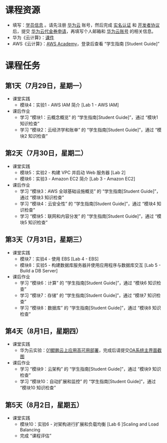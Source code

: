 # 课程资源
- 填写：[学员信息](https://docs.qq.com/form/page/DYkRIZnVudnd5UWZ5) 。请先注册 [华为云](https://www.huaweicloud.com/) 账号，然后完成 [实名认证](https://account.huaweicloud.com/usercenter/?locale=zh-cn®ion=ap-southeast-1#/accountindex/realNameAuth) 和 [开发者协议](https://bbs.huaweicloud.com/community/myhomepage) 后，提交 [华为云代金券申请](https://developer.huaweicloud.com/signup/a555bf4e099646c2aaea30cf5dea3cfb)，再填写个人邮箱和 [华为云账号](https://console.huaweicloud.com/iam/?agencyId=0bc8d306f880f2c21f28c01b3710deb1&region=cn-north-1&locale=zh-cn#/mine/apiCredential) 的相关信息。
- 华为《云计算》：[课件](https://docs.qq.com/s/jJuvLlZNuGzSlvcDz7Io5G) 
- AWS《云计算》：[AWS Academy](https://awsacademy.instructure.com/)，登录后查看 “学生指南 [Student Guide]”



# 课程任务
## 第1天（7月29日，星期一）
- 课堂实践
    - 模块4：实验1 - AWS IAM 简介 [Lab 1 - AWS IAM]
- 课后作业
    - 学习 “模块1：云概念概览” 的 “学生指南[Student Guide]”，通过 “模块1 知识检查”
    - 学习 “模块2：云经济学和账单” 的 “学生指南[Student Guide]”，通过 “模块2 知识检查”

## 第2天（7月30日，星期二）
- 课堂实践
    - 模块5：实验2 - 构建 VPC 并启动 Web 服务器 [Lab 2]
    - 模块6：实验3 - Amazon EC2 简介 [Lab 3 - Amazon EC2]
- 课后作业
    - 学习 “模块3：AWS 全球基础设施概览” 的 “学生指南[Student Guide]”，通过 “模块3 知识检查”
    - 学习 “模块4：云安全性” 的 “学生指南[Student Guide]”，通过 “模块4 知识检查”
    - 学习 “模块5：联网和内容分发” 的 “学生指南[Student Guide]”，通过 “模块5 知识检查”

## 第3天（7月31日，星期三）
- 课堂实践
    - 模块7：实验4 - 使用 EBS [Lab 4 - EBS]
    - 模块8：实验5 - 构建数据库服务器并使用应用程序与数据库交互 [Lab 5 - Build a DB Server]
- 课后作业
    - 学习 “模块6：计算” 的 “学生指南[Student Guide]”，通过 “模块6 知识检查”
    - 学习 “模块7：存储” 的 “学生指南[Student Guide]”，通过 “模块7 知识检查”
    - 学习 “模块8：数据库” 的 “学生指南[Student Guide]”，通过 “模块8 知识检查”

## 第4天（8月1日，星期四）
- 课堂实践
    - 华为云实验：[01鲲鹏云上应用高可用部署](https://docs.qq.com/doc/DYnRPcFZDQU92VWlV)，完成后请提交[OA系统主界面截图](https://docs.qq.com/form/page/DYktqQWt3UHZWR2ZW)
- 课后作业
    - 学习 “模块9：云架构” 的 “学生指南[Student Guide]”，通过 “模块9 知识检查”
    - 学习 “模块10：自动扩展和监控” 的 “学生指南[Student Guide]”，通过 “模块10 知识检查”
    

## 第5天（8月2日，星期五）
- 课堂实践
    - 模块10：实验6 - 对架构进行扩展和负载均衡 [Lab 6 ]Scaling and Load Balancing
    - 完成 “课程评估”

